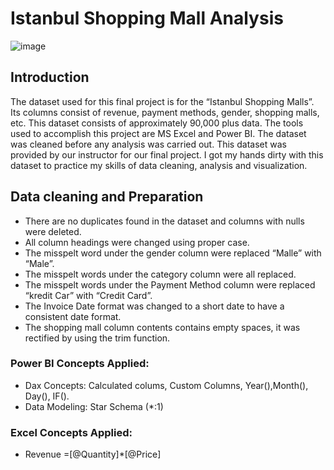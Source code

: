 # Istanbul Shopping Mall Analysis
![image](https://github.com/user-attachments/assets/f2d43fe6-fe2c-4b9a-b9bb-dca22515d7e5)
## Introduction
The dataset used for this final project is for the “Istanbul Shopping Malls”. Its columns consist of revenue, payment methods, gender, shopping malls, etc. This dataset consists of approximately 90,000 plus data. The tools used to accomplish this project are MS Excel and Power BI. The dataset was cleaned before any analysis was carried out.
This dataset was provided by our instructor for our final project. I got my hands dirty with this dataset to practice my skills of data cleaning, analysis and visualization.

## Data cleaning and Preparation
- There are no duplicates found in the dataset and columns with nulls were deleted.
- All column headings were changed using proper case.
- The misspelt word under the gender column were replaced “Malle” with “Male”.
- The misspelt words under the category column were all replaced.
- The misspelt words under the Payment Method column were replaced “kredit Car” with “Credit Card”.
- The Invoice Date format was changed to a short date to have a consistent date format.
- The shopping mall column contents contains empty spaces, it was rectified by using the trim function.

### Power BI Concepts Applied:
- Dax Concepts: Calculated colums, Custom Columns, Year(),Month(), Day(), IF().
- Data Modeling: Star Schema (*:1)
### Excel Concepts Applied:
- Revenue =[@Quantity]*[@Price]

